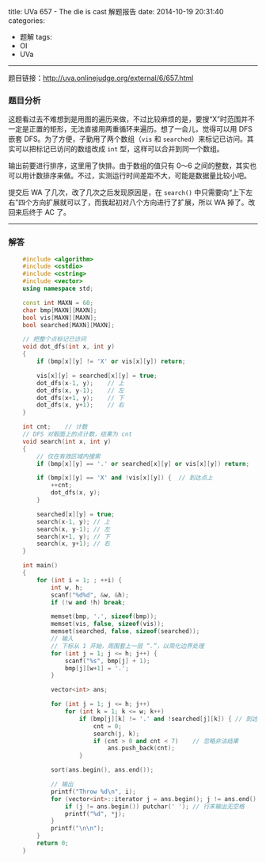 title: UVa 657 - The die is cast 解题报告
date: 2014-10-19 20:31:40
categories:
- 题解
tags:
- OI
- UVa
---

题目链接：<http://uva.onlinejudge.org/external/6/657.html>

### 题目分析

这题看过去不难想到是用图的遍历来做，不过比较麻烦的是，要搜“X”时范围并不一定是正置的矩形，无法直接用两重循环来遍历。想了一会儿，觉得可以用 DFS 嵌套 DFS。为了方便，子勤用了两个数组（`vis` 和 `searched`）来标记已访问。其实可以把标记已访问的数组改成 `int` 型，这样可以合并到同一个数组。

输出前要进行排序，这里用了快排。由于数组的值只有 0～6 之间的整数，其实也可以用计数排序来做。不过，实测运行时间差距不大，可能是数据量比较小吧。

<!-- more -->

提交后 WA 了几次，改了几次之后发现原因是，在 `search()` 中只需要向“上下左右”四个方向扩展就可以了，而我起初对八个方向进行了扩展，所以 WA 掉了。改回来后终于 AC 了。

---

### 解答

``` cpp
	#include <algorithm>
	#include <cstdio>
	#include <cstring>
	#include <vector>
	using namespace std;

	const int MAXN = 60;
	char bmp[MAXN][MAXN];
	bool vis[MAXN][MAXN];
	bool searched[MAXN][MAXN];

	// 把整个点标记已访问
	void dot_dfs(int x, int y)
	{
		if (bmp[x][y] != 'X' or vis[x][y]) return;

		vis[x][y] = searched[x][y] = true;
		dot_dfs(x-1, y);	// 上
		dot_dfs(x, y-1);	// 左
		dot_dfs(x+1, y);	// 下
		dot_dfs(x, y+1);	// 右
	}

	int cnt;	// 计数
	// DFS 对骰面上的点计数，结果为 cnt
	void search(int x, int y)
	{
		// 仅在有效区域内搜索
		if (bmp[x][y] == '.' or searched[x][y] or vis[x][y]) return;

		if (bmp[x][y] == 'X' and !vis[x][y]) {	// 到达点上
			++cnt;
			dot_dfs(x, y);
		}

		searched[x][y] = true;
		search(x-1, y);	// 上
		search(x, y-1);	// 左
		search(x+1, y);	// 下
		search(x, y+1);	// 右
	}

	int main()
	{
		for (int i = 1; ; ++i) {
			int w, h;
			scanf("%d%d", &w, &h);
			if (!w and !h) break;

			memset(bmp, '.', sizeof(bmp));
			memset(vis, false, sizeof(vis));
			memset(searched, false, sizeof(searched));
			// 输入
			// 下标从 1 开始，周围套上一层 “.”，以简化边界处理
			for (int j = 1; j <= h; j++) {
				scanf("%s", bmp[j] + 1);
				bmp[j][w+1] = '.';
			}

			vector<int> ans;

			for (int j = 1; j <= h; j++)
				for (int k = 1; k <= w; k++)
					if (bmp[j][k] != '.' and !searched[j][k]) {	// 到达骰面上
						cnt = 0;
						search(j, k);
						if (cnt > 0 and cnt < 7)	// 忽略非法结果
							ans.push_back(cnt);
					}

			sort(ans.begin(), ans.end());

			// 输出
			printf("Throw %d\n", i);
			for (vector<int>::iterator j = ans.begin(); j != ans.end(); ++j) {
				if (j != ans.begin()) putchar(' ');	// 行末输出无空格
				printf("%d", *j);
			}
			printf("\n\n");
		}
		return 0;
	}
```